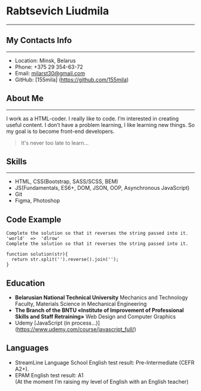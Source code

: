 # Rabtsevich Liudmila

---

## My Contacts Info

---

- Location: Minsk, Belarus
- Phone: +375 29 354-63-72
- Email: milarst30@gmail.com
- GitHub: [155mila] (https://github.com/155mila)

## About Me

---

I work as a HTML-coder. I really like to code. I’m interested in creating useful content. I don’t have a problem learning, I like learning new things. So my goal is to become front-end developers.

> It's never too late to learn...

## Skills

---

- HTML, CSS(Bootstrap, SASS/SCSS, BEM)
- JS(Fundamentals, ES6+, DOM, JSON, OOP, Asynchronous JavaScript)
- Git
- Figma, Photoshop

## Code Example

```
Complete the solution so that it reverses the string passed into it.
'world'  =>  'dlrow'
Complete the solution so that it reverses the string passed into it.

function solution(str){
  return str.split('').reverse().join('');
}
```

## Education

- **Belarusian National Technical University**
  Mechanics and Technology Faculty, Materials Science in Mechanical Engineering
- **The Branch of the BNTU «Institute of Improvement of Professional Skills and Staff Retraining»**
  Web Design and Computer Graphics
- Udemy
  [JavaScript (in process…)] (https://www.udemy.com/course/javascript_full/)

## Languages

- StreamLine Language School English test result: Pre-Intermediate (CEFR A2+).
- EPAM English test result: A1  
  (At the moment I’m raising my level of English with an English teacher)
